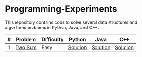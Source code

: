 # Programming-Experiments

This repository contains code to solve several data structures and algorithms problems in Python, Java, and C++. 

| # | Problem | Difficulty | Python | Java | C++ |
| --- | --- | --- | --- | --- | --- |
| 1 | [Two Sum](https://leetcode.com/problems/two-sum/) | Easy | [Solution](https://github.com/pwu97/Data-Structures-Algorithms-Experiments/blob/main/Problems/LC0001/LC0001.py) | [Solution](https://github.com/pwu97/Data-Structures-Algorithms-Experiments/blob/main/Problems/LC0001/LC0001.java) | [Solution](https://github.com/pwu97/Data-Structures-Algorithms-Experiments/blob/main/Problems/LC0001/LC0001.cpp) |
